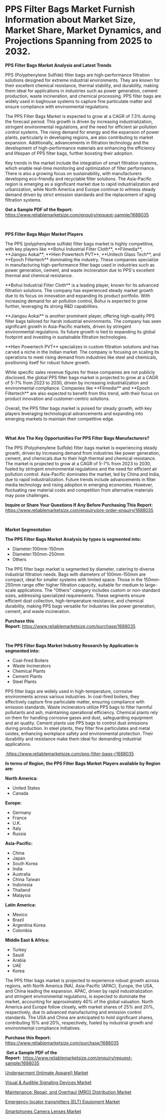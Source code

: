 <p><h1>PPS Filter Bags Market Furnish Information about Market Size, Market Share, Market Dynamics, and Projections Spanning from 2025 to 2032.</h1></p><p><strong>PPS Filter Bags Market Analysis and Latest Trends</strong></p>
<p><p>PPS (Polyphenylene Sulfide) filter bags are high-performance filtration solutions designed for extreme industrial environments. They are known for their excellent chemical resistance, thermal stability, and durability, making them ideal for applications in industries such as power generation, cement production, waste incineration, and chemical processing. PPS filter bags are widely used in baghouse systems to capture fine particulate matter and ensure compliance with environmental regulations.</p><p>The PPS Filter Bags Market is expected to grow at a CAGR of 7.3% during the forecast period. This growth is driven by increasing industrialization, stringent environmental regulations, and the need for efficient air pollution control systems. The rising demand for energy and the expansion of power plants, particularly in developing regions, are also contributing to market expansion. Additionally, advancements in filtration technology and the development of high-performance materials are enhancing the efficiency and lifespan of PPS filter bags, further boosting their adoption.</p><p>Key trends in the market include the integration of smart filtration systems, which enable real-time monitoring and optimization of filter performance. There is also a growing focus on sustainability, with manufacturers developing eco-friendly and recyclable filter solutions. The Asia-Pacific region is emerging as a significant market due to rapid industrialization and urbanization, while North America and Europe continue to witness steady demand driven by strict emission standards and the replacement of aging filtration systems.</p></p>
<p><strong>Get a Sample PDF of the Report:&nbsp;</strong> <a href="https://www.reliablemarketsize.com/enquiry/request-sample/1688035?utm_campaign=1991&utm_medium=2&utm_source=Github&utm_content=ia&utm_term=26012025&utm_id=pps-filter-bags">https://www.reliablemarketsize.com/enquiry/request-sample/1688035</a></p>
<p>&nbsp;</p>
<p><strong>PPS Filter Bags Major Market Players</strong></p>
<p><p>The PPS (polyphenylene sulfide) filter bags market is highly competitive, with key players like **Bohui Industrial Filter Cloth**, **Filmedia**, **Jiangsu Aokai**, **Hien Powertech PVT**, **Unitech Glass Tech**, and **Epoch Filtertech** dominating the industry. These companies specialize in manufacturing high-performance filter bags used in industries such as power generation, cement, and waste incineration due to PPS's excellent thermal and chemical resistance.</p><p>**Bohui Industrial Filter Cloth** is a leading player, known for its advanced filtration solutions. The company has experienced steady market growth due to its focus on innovation and expanding its product portfolio. With increasing demand for air pollution control, Bohui is expected to grow further, leveraging its strong R&D capabilities.</p><p>**Jiangsu Aokai** is another prominent player, offering high-quality PPS filter bags tailored for harsh industrial environments. The company has seen significant growth in Asia-Pacific markets, driven by stringent environmental regulations. Its future growth is tied to expanding its global footprint and investing in sustainable filtration technologies.</p><p>**Hien Powertech PVT** specializes in custom filtration solutions and has carved a niche in the Indian market. The company is focusing on scaling its operations to meet rising demand from industries like steel and chemicals, positioning itself for robust future growth.</p><p>While specific sales revenue figures for these companies are not publicly disclosed, the global PPS filter bags market is projected to grow at a CAGR of 5-7% from 2023 to 2030, driven by increasing industrialization and environmental compliance. Companies like **Filmedia** and **Epoch Filtertech** are also expected to benefit from this trend, with their focus on product innovation and customer-centric solutions.</p><p>Overall, the PPS filter bags market is poised for steady growth, with key players leveraging technological advancements and expanding into emerging markets to maintain their competitive edge.</p></p>
<p>&nbsp;</p>
<p><strong>What Are The Key Opportunities For PPS Filter Bags Manufacturers?</strong></p>
<p><p>The PPS (Polyphenylene Sulfide) filter bags market is experiencing steady growth, driven by increasing demand from industries like power generation, cement, and chemicals due to their high thermal and chemical resistance. The market is projected to grow at a CAGR of 5-7% from 2023 to 2030, fueled by stringent environmental regulations and the need for efficient air pollution control. Asia-Pacific dominates the market, led by China and India, due to rapid industrialization. Future trends include advancements in filter media technology and rising adoption in emerging economies. However, fluctuating raw material costs and competition from alternative materials may pose challenges.</p></p>
<p><strong>Inquire or Share Your Questions If Any Before Purchasing This Report:</strong> <a href="https://www.reliablemarketsize.com/enquiry/pre-order-enquiry/1688035?utm_campaign=1991&utm_medium=2&utm_source=Github&utm_content=ia&utm_term=26012025&utm_id=pps-filter-bags">https://www.reliablemarketsize.com/enquiry/pre-order-enquiry/1688035</a></p>
<p>&nbsp;</p>
<p><strong>Market Segmentation</strong></p>
<p><strong>The PPS Filter Bags Market Analysis by types is segmented into:</strong></p>
<p><ul><li>Diameter:100mm-150mm</li><li>Diameter:150mm-250mm</li><li>Others</li></ul></p>
<p><p>The PPS filter bags market is segmented by diameter, catering to diverse industrial filtration needs. Bags with diameters of 100mm-150mm are compact, ideal for smaller systems with limited space. Those in the 150mm-250mm range offer higher filtration capacity, suitable for medium to large-scale applications. The "Others" category includes custom or non-standard sizes, addressing specialized requirements. These segments ensure efficient dust collection, high-temperature resistance, and chemical durability, making PPS bags versatile for industries like power generation, cement, and waste incineration.</p></p>
<p><strong>Purchase this Report:&nbsp;</strong><a href="https://www.reliablemarketsize.com/purchase/1688035?utm_campaign=1991&utm_medium=2&utm_source=Github&utm_content=ia&utm_term=26012025&utm_id=pps-filter-bags">https://www.reliablemarketsize.com/purchase/1688035</a></p>
<p>&nbsp;</p>
<p><strong>The PPS Filter Bags Market Industry Research by Application is segmented into:</strong></p>
<p><ul><li>Coal-fired Boilers</li><li>Waste Incinerators</li><li>Chemical Plants</li><li>Cement Plants</li><li>Steel Plants</li></ul></p>
<p><p>PPS filter bags are widely used in high-temperature, corrosive environments across various industries. In coal-fired boilers, they effectively capture fine particulate matter, ensuring compliance with emission standards. Waste incinerators utilize PPS bags to filter harmful pollutants and ash, maintaining operational efficiency. Chemical plants rely on them for handling corrosive gases and dust, safeguarding equipment and air quality. Cement plants use PPS bags to control dust emissions during production. In steel plants, they filter fine particulates and metal oxides, enhancing workplace safety and environmental protection. Their durability and resistance make them ideal for demanding industrial applications.</p></p>
<p><a href="https://www.reliablemarketsize.com/pps-filter-bags-r1688035?utm_campaign=1991&utm_medium=2&utm_source=Github&utm_content=ia&utm_term=26012025&utm_id=pps-filter-bags">&nbsp;https://www.reliablemarketsize.com/pps-filter-bags-r1688035</a></p>
<p><strong>In terms of Region, the PPS Filter Bags Market Players available by Region are:</strong></p>
<p>
    <p> <strong> North America: </strong>
        <ul>
            <li>United States</li>
            <li>Canada</li>
        </ul>
        </p> 
    <p> <strong> Europe: </strong>
        <ul>
            <li>Germany</li>
            <li>France</li>
            <li>U.K.</li>
            <li>Italy</li>
            <li>Russia</li>
        </ul>
        </p> 
    <p> <strong> Asia-Pacific: </strong>
        <ul>
            <li>China</li>
            <li>Japan</li>
            <li>South Korea</li>
            <li>India</li>
            <li>Australia</li>
            <li>China Taiwan</li>
            <li>Indonesia</li>
            <li>Thailand</li>
            <li>Malaysia</li>
        </ul>
        </p> 
    <p> <strong> Latin America: </strong>
        <ul>
            <li>Mexico</li>
            <li>Brazil</li>
            <li>Argentina Korea</li>
            <li>Colombia</li>
        </ul>
        </p> 
    <p> <strong> Middle East & Africa: </strong>
        <ul>
            <li>Turkey</li>
            <li>Saudi</li>
            <li>Arabia</li>
            <li>UAE</li>
            <li>Korea</li>
        </ul>
    </p>
    </p>
<p><p>The PPS filter bags market is projected to experience robust growth across regions, with North America (NA), Asia-Pacific (APAC), Europe, the USA, and China leading the expansion. APAC, driven by rapid industrialization and stringent environmental regulations, is expected to dominate the market, accounting for approximately 40% of the global valuation. North America and Europe follow closely, with market shares of 25% and 20%, respectively, due to advanced manufacturing and emission control standards. The USA and China are anticipated to hold significant shares, contributing 15% and 20%, respectively, fueled by industrial growth and environmental compliance initiatives.</p></p>
<p><strong>Purchase this Report: </strong><a href="https://www.reliablemarketsize.com/purchase/1688035?utm_campaign=1991&utm_medium=2&utm_source=Github&utm_content=ia&utm_term=26012025&utm_id=pps-filter-bags">https://www.reliablemarketsize.com/purchase/1688035</a></p>
<p>&nbsp;<strong>Get a Sample PDF of the Report:&nbsp;&nbsp;</strong><a href="https://www.reliablemarketsize.com/enquiry/request-sample/1688035?utm_campaign=1991&utm_medium=2&utm_source=Github&utm_content=ia&utm_term=26012025&utm_id=pps-filter-bags">https://www.reliablemarketsize.com/enquiry/request-sample/1688035</a></p>
<p><strong></strong></p>
<p><p><a href="https://www.linkedin.com/pulse/examination-market-segmentation-undergarment-intimate-apparel-3bbhc?utm_campaign=1991&utm_medium=2&utm_source=Github&utm_content=ia&utm_term=26012025&utm_id=pps-filter-bags">Undergarment (Intimate Apparel) Market</a></p><p><a href="https://www.linkedin.com/pulse/global-visual-audible-signaling-devices-market-trends-applications-kj2kc?utm_campaign=1991&utm_medium=2&utm_source=Github&utm_content=ia&utm_term=26012025&utm_id=pps-filter-bags">Visual & Audible Signaling Devices Market</a></p><p><a href="https://www.linkedin.com/pulse/maintenance-repair-overhaul-mro-distribution-market-evolution-lvbte?utm_campaign=1991&utm_medium=2&utm_source=Github&utm_content=ia&utm_term=26012025&utm_id=pps-filter-bags">Maintenance, Repair, and Overhaul (MRO) Distribution Market</a></p><p><a href="https://www.linkedin.com/pulse/examining-market-drivers-emergency-locator-transmitters-elt-equipment-wojpf?utm_campaign=1991&utm_medium=2&utm_source=Github&utm_content=ia&utm_term=26012025&utm_id=pps-filter-bags">Emergency locator transmitters (ELT) Equipment Market</a></p><p><a href="https://www.linkedin.com/pulse/strategic-roadmap-global-smartphones-camera-lenses-market-1ce6c?utm_campaign=1991&utm_medium=2&utm_source=Github&utm_content=ia&utm_term=26012025&utm_id=pps-filter-bags">Smartphones Camera Lenses Market</a></p></p>